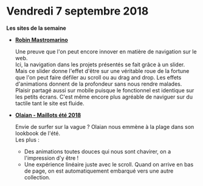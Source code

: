 Vendredi 7 septembre 2018
===========================

**Les sites de la semaine**
+ **[Robin Mastromarino](http://robinmastromarino.com/)**  

    Une preuve que l'on peut encore innover en matière de navigation sur le web.   
    Ici, la navigation dans les projets présentés se fait grâce à un slider. Mais ce slider donne l'effet d'être sur une véritable roue de la fortune que l'on peut faire défiler au scroll ou au drag and drop. Les effets d'animations donnent de la profondeur sans nous rendre malades.  
    Plaisir partagé aussi sur mobile puisque le fonctionnel est identique sur les petits écrans. C'est même encore plus agréable de naviguer sur du tactile tant le site est fluide.

+ **[Olaian - Maillots été 2018](http://lookbook-olaian.fr/)**  

    Envie de surfer sur la vague ? Olaian nous emmène à la plage dans son lookbook de l'été.  
    Les plus :   
    + Des animations toutes douces qui nous sont chavirer, on a l'impression d'y être !
    + Une expérience linéaire juste avec le scroll. Quand on arrive en bas de page, on est automatiquement embarqué vers une autre collection.
